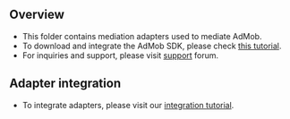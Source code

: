 ## Overview
  * This folder contains mediation adapters used to mediate AdMob.
  * To download and integrate the AdMob SDK, please check [this tutorial](https://developers.google.com/admob/ios/download).
  * For inquiries and support, please visit [support](https://groups.google.com/forum/#!forum/google-admob-ads-sdk/) forum.

## Adapter integration
  * To integrate adapters, please visit our [integration tutorial](https://developers.mopub.com/docs/ios/integrating-networks/).
